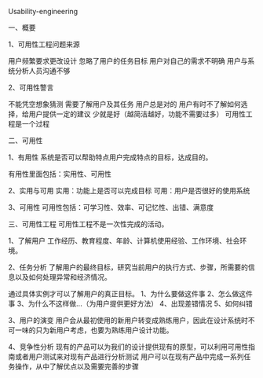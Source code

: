 Usability-engineering

一、概要

1、可用性工程问题来源

用户频繁要求更改设计
忽略了用户的任务目标
用户对自己的需求不明确
用户与系统分析人员沟通不够

2、可用性警言

不能凭空想象猜测
需要了解用户及其任务
用户总是对的
用户有时不了解如何选择，给用户提供一定的建议
少就是好（越简洁越好，功能不需要过多）
可用性工程是一个过程

二、可用性

1、有用性
系统是否可以帮助特点用户完成特点的目标，达成目的。

有用性里面包括：实用性、可用性

2、实用与可用
实用：功能上是否可以完成目标
可用：用户是否很好的使用系统

3、可用性
可用性包括：可学习性、效率、可记忆性、出错、满意度

三、可用性工程
可用性工程不是一次性完成的活动。

1、了解用户
工作经历、教育程度、年龄、计算机使用经验、工作环境、社会环境。

2、任务分析
了解用户的最终目标，研究当前用户的执行方式、步骤，所需要的信息以及如何处理异常和经济情况。

通过具体实例才可以了解用户的真正目标。
1、为什么要做这件事
2、怎么做这件事
3、为什么不这样做...（为用户提供更好方法）
4、出现差错情况
5、如何纠错

3、用户的演变
  用户会从最初使用的新用户转变成熟练用户，因此在设计系统时不可一味的只为新用户考虑，也要为熟练用户设计功能。
  
4、竞争性分析
  现有的产品可以为我们的设计提供现有的原型，可以利用可用性指南或者用户测试来对现有产品进行分析测试
  用户可以在现有产品中完成一系列任务操作，从中了解优点以及需要完善的步骤


